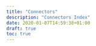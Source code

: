 ```yaml
---
title: "Connectors"
description: "Connectors Index"
date: 2020-01-07T14:59:38+01:00
draft: true
toc: true
---
```

